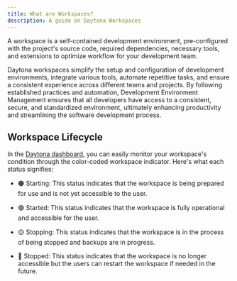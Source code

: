```yaml
---
title: What are Workspaces?
description: A guide on Daytona Workspaces
---
```


A workspace is a self-contained development environment, pre-configured with the project's source code, required dependencies, necessary tools, and extensions to optimize workflow for your development team.

Daytona workspaces simplify the setup and configuration of development environments, integrate various tools, automate repetitive tasks, and ensure a consistent experience across different teams and projects. By following established practices and automation, Development Environment Management ensures that all developers have access to a consistent, secure, and standardized environment, ultimately enhancing productivity and streamlining the software development process.


## Workspace Lifecycle

In the [Daytona dashboard](https://daytona.work/), you can easily monitor your workspace's condition through the color-coded workspace indicator. Here's what each status signifies:

- 🟠 Starting: This status indicates that the workspace is being prepared for use and is not yet accessible to the user.

- 🟢 Started: This status indicates that the workspace is fully operational and accessible for the user.

- 🟡 Stopping: This status indicates that the workspace is in the process of being stopped and backups are in progress.

- 🔴 Stopped: This status indicates that the workspace is no longer accessible but the users can restart the workspace if needed in the future.
